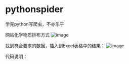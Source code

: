 # pythonspider
学完python写爬虫，不亦乐乎

网站化学物质排布方式
![image](https://github.com/BLiYing/pythonspider/tree/master/image/huaxue.png)

找到符合要求的数据，插入到Excel表格中的结果：
![image](https://github.com/BLiYing/pythonspider/tree/master/image/result.png)

代码说明：

